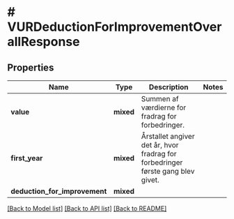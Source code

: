 # # VURDeductionForImprovementOverallResponse

## Properties

Name | Type | Description | Notes
------------ | ------------- | ------------- | -------------
**value** | **mixed** | Summen af værdierne for fradrag for forbedringer. |
**first_year** | **mixed** | Årstallet angiver det år, hvor fradrag for forbedringer første gang blev givet. |
**deduction_for_improvement** | **mixed** |  |

[[Back to Model list]](../../README.md#models) [[Back to API list]](../../README.md#endpoints) [[Back to README]](../../README.md)
